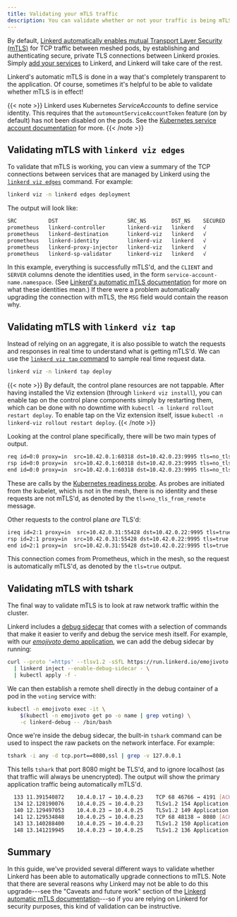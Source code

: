 ```yaml
---
title: Validating your mTLS traffic
description: You can validate whether or not your traffic is being mTLS'd by Linkerd.
---
```


By default, [Linkerd automatically enables mutual Transport Layer Security
(mTLS)](../../features/automatic-mtls/) for TCP traffic between meshed pods, by
establishing and authenticating secure, private TLS connections between Linkerd
proxies. Simply [add your services](../adding-your-service/) to Linkerd,
and Linkerd will take care of the rest.

Linkerd's automatic mTLS is done in a way that's completely transparent to
the application. Of course, sometimes it's helpful to be able to validate
whether mTLS is in effect!

{{< note >}}
Linkerd uses Kubernetes *ServiceAccounts* to define service identity. This
requires that the `automountServiceAccountToken` feature (on by default) has
not been disabled on the pods. See the [Kubernetes service account
documentation](https://kubernetes.io/docs/tasks/configure-pod-container/configure-service-account/)
for more.
{{< /note >}}

## Validating mTLS with `linkerd viz edges`

To validate that mTLS is working, you can view a summary of the TCP
connections between services that are managed by Linkerd using the [`linkerd
viz edges`](../../reference/cli/viz/#edges) command.  For example:

```bash
linkerd viz -n linkerd edges deployment
```

The output will look like:

```bash
SRC          DST                      SRC_NS        DST_NS    SECURED
prometheus   linkerd-controller       linkerd-viz   linkerd   √
prometheus   linkerd-destination      linkerd-viz   linkerd   √
prometheus   linkerd-identity         linkerd-viz   linkerd   √
prometheus   linkerd-proxy-injector   linkerd-viz   linkerd   √
prometheus   linkerd-sp-validator     linkerd-viz   linkerd   √
```

In this example, everything is successfully mTLS'd, and the `CLIENT` and
`SERVER` columns denote the identities used, in the form
`service-account-name.namespace`. (See [Linkerd's automatic mTLS
documentation](../../features/automatic-mtls/) for more on what these identities
mean.) If there were a problem automatically upgrading the connection with
mTLS, the `MSG` field would contain the reason why.

## Validating mTLS with `linkerd viz tap`

Instead of relying on an aggregate, it is also possible to watch the requests
and responses in real time to understand what is getting mTLS'd. We can use the
[`linkerd viz tap` command](../../reference/cli/viz/#tap) to sample real time
request data.

```bash
linkerd viz -n linkerd tap deploy
```

{{< note >}}
By default, the control plane resources are not tappable. After having
installed the Viz extension (through `linkerd viz install`), you can enable tap
on the control plane components simply by restarting them, which can be done
with no downtime with `kubectl -n linkerd rollout restart deploy`. To enable tap
on the Viz extension itself, issue `kubectl -n linkerd-viz rollout restart
deploy`.
{{< /note >}}

Looking at the control plane specifically, there will be two main types of output.

```bash
req id=0:0 proxy=in  src=10.42.0.1:60318 dst=10.42.0.23:9995 tls=no_tls_from_remote :method=GET :authority=10.42.0.23:9995 :path=/ready
rsp id=0:0 proxy=in  src=10.42.0.1:60318 dst=10.42.0.23:9995 tls=no_tls_from_remote :status=200 latency=267µs
end id=0:0 proxy=in  src=10.42.0.1:60318 dst=10.42.0.23:9995 tls=no_tls_from_remote duration=20µs response-length=3B
```

These are calls by the [Kubernetes readiness
probe](https://kubernetes.io/docs/tasks/configure-pod-container/configure-liveness-readiness-probes/).
As probes are initiated from the kubelet, which is not in the mesh, there is no
identity and these requests are not mTLS'd, as denoted by the
`tls=no_tls_from_remote` message.

Other requests to the control plane *are* TLS'd:

```bash
ireq id=2:1 proxy=in  src=10.42.0.31:55428 dst=10.42.0.22:9995 tls=true :method=GET :authority=10.42.0.22:9995 :path=/metrics
rsp id=2:1 proxy=in  src=10.42.0.31:55428 dst=10.42.0.22:9995 tls=true :status=200 latency=1597µs
end id=2:1 proxy=in  src=10.42.0.31:55428 dst=10.42.0.22:9995 tls=true duration=228µs response-length=2272B
```

This connection comes from Prometheus, which in the mesh, so the request is
automatically mTLS'd, as denoted by the `tls=true` output.

## Validating mTLS with tshark

The final way to validate mTLS is to look at raw network traffic within the
cluster.

Linkerd includes a [debug sidecar](../using-the-debug-container/) that
comes with a selection of commands that make it easier to verify and debug the
service mesh itself. For example, with our [*emojivoto* demo
application](../../getting-started/), we can add the debug sidecar by running:

```bash
curl --proto '=https' --tlsv1.2 -sSfL https://run.linkerd.io/emojivoto.yml \
  | linkerd inject --enable-debug-sidecar - \
  | kubectl apply -f -
```

We can then establish a remote shell directly in the debug container of a pod in
the `voting` service with:

```bash
kubectl -n emojivoto exec -it \
    $(kubectl -n emojivoto get po -o name | grep voting) \
    -c linkerd-debug -- /bin/bash
```

Once we're inside the debug sidecar, the built-in `tshark` command can be used
to inspect the raw packets on the network interface. For example:

```bash
tshark -i any -d tcp.port==8080,ssl | grep -v 127.0.0.1
```

This tells `tshark` that port 8080 might be TLS'd, and to ignore localhost (as
that traffic will always be unencrypted). The output will show the primary
application traffic being automatically mTLS'd.

```bash
  133 11.391540872    10.4.0.17 → 10.4.0.23    TCP 68 46766 → 4191 [ACK] Seq=557 Ack=3942 Win=1329 Len=0 TSval=3389590636 TSecr=1915605020
  134 12.128190076    10.4.0.25 → 10.4.0.23    TLSv1.2 154 Application Data
  140 12.129497053    10.4.0.23 → 10.4.0.25    TLSv1.2 149 Application Data
  141 12.129534848    10.4.0.25 → 10.4.0.23    TCP 68 48138 → 8080 [ACK] Seq=1089 Ack=985 Win=236 Len=0 TSval=2234109459 TSecr=617799816
  143 13.140288400    10.4.0.25 → 10.4.0.23    TLSv1.2 150 Application Data
  148 13.141219945    10.4.0.23 → 10.4.0.25    TLSv1.2 136 Application Data
```

## Summary

In this guide, we've provided several different ways to validate whether
Linkerd has been able to automatically upgrade connections to mTLS. Note that
there are several reasons why Linkerd may not be able to do this upgrade---see
the "Caveats and future work" section of the [Linkerd automatic mTLS
documentation](../../features/automatic-mtls/)---so if you are relying on Linkerd
for security purposes, this kind of validation can be instructive.
